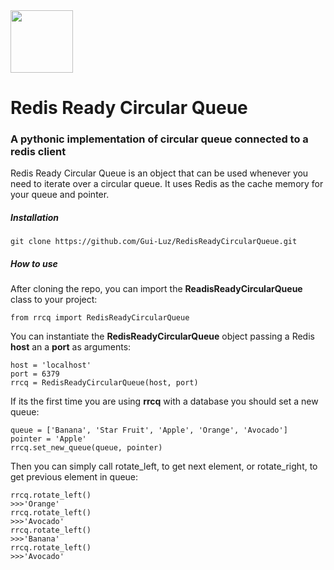 <img src="https://pbs.twimg.com/profile_images/1427657682626961410/aJp7nOdu_400x400.jpg" width="100" height="100">

# Redis Ready Circular Queue
### A pythonic implementation of circular queue connected to a redis client
Redis Ready Circular Queue is an object that can be used whenever you need to iterate over a circular queue. It uses Redis as the cache memory for your queue and pointer.  
##### Installation
```
git clone https://github.com/Gui-Luz/RedisReadyCircularQueue.git
```
##### How to use
After cloning the repo, you can import the **ReadisReadyCircularQueue** class to your project:
```
from rrcq import RedisReadyCircularQueue
```
You can instantiate the **RedisReadyCircularQueue** object passing a Redis **host** an a **port** as arguments:
```
host = 'localhost'
port = 6379
rrcq = RedisReadyCircularQueue(host, port)
```
If its the first time you are using **rrcq** with a database you should set a new queue:
```
queue = ['Banana', 'Star Fruit', 'Apple', 'Orange', 'Avocado']
pointer = 'Apple'
rrcq.set_new_queue(queue, pointer)
```
Then you can simply call rotate_left, to get next element, or rotate_right, to get previous element in queue:
```
rrcq.rotate_left()
>>>'Orange'
rrcq.rotate_left()
>>>'Avocado'
rrcq.rotate_left()
>>>'Banana'
rrcq.rotate_left()
>>>'Avocado'
```
